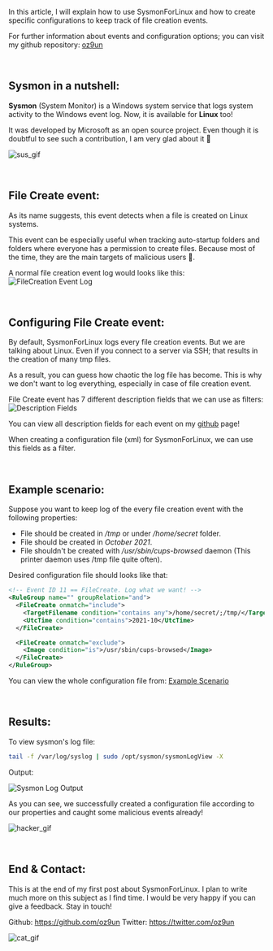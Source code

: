 In this article, I will explain how to use SysmonForLinux and how to create specific configurations to keep track of file creation events.

For further information about events and configuration options; you can visit my github repository: [oz9un](https://github.com/oz9un/SysmonForLinux-Manual)

<p>&nbsp;</p>

## Sysmon in a nutshell:

**Sysmon** (System Monitor) is a Windows system service that logs system activity to the Windows event log. Now, it is available for **Linux** too! 

It was developed by Microsoft as an open source project. Even though it is doubtful to see such a contribution, I am very glad about it 🤭

![sus_gif](https://media4.giphy.com/media/ANbD1CCdA3iI8/giphy.gif?cid=ecf05e47chlsv1aaptk03nsstucjmbytwln7w8t9locgvmfi&rid=giphy.gif&ct=g)

<p>&nbsp;</p>

## File Create event:
As its name suggests, this event detects when a file is created on Linux systems.

This event can be especially useful when tracking auto-startup folders and folders where everyone has a permission to create files. Because most of the time, they are the main targets of malicious users 👹.

A normal file creation event log would looks like this:
![FileCreation Event Log](https://dev-to-uploads.s3.amazonaws.com/uploads/articles/4x8zf6qaw3r9m1164w7d.png)

<p>&nbsp;</p>

## Configuring File Create event:
By default, SysmonForLinux logs every file creation events. But we are talking about Linux. Even if you connect to a server via SSH; that results in the creation of many tmp files.

As a result, you can guess how chaotic the log file has become. This is why we don't want to log everything, especially in case of file creation event.

File Create event has 7 different description fields that we can use as filters:
![Description Fields](https://dev-to-uploads.s3.amazonaws.com/uploads/articles/bw6rxk7loe0i65y60rx1.png)

You can view all description fields for each event on my [github](https://github.com/oz9un/SysmonForLinux-Manual) page!

When creating a configuration file (xml) for SysmonForLinux, we can use this fields as a filter.

<p>&nbsp;</p>

## Example scenario:
Suppose you want to keep log of the every file creation event with the following properties:
- File should be created in */tmp* or under */home/secret* folder.
- File should be created in *October 2021*.
- File shouldn't be created with */usr/sbin/cups-browsed* daemon (This printer daemon uses /tmp file quite often).

Desired configuration file should looks like that:
```xml
<!-- Event ID 11 == FileCreate. Log what we want! -->
<RuleGroup name="" groupRelation="and">
  <FileCreate onmatch="include">
    <TargetFilename condition="contains any">/home/secret/;/tmp/</TargetFilename>
    <UtcTime condition="contains">2021-10</UtcTime>
  </FileCreate>

  <FileCreate onmatch="exclude">
    <Image condition="is">/usr/sbin/cups-browsed</Image>
  </FileCreate>
</RuleGroup>
```

You can view the whole configuration file from: [Example Scenario](https://github.com/oz9un/SysmonForLinux-Manual/blob/main/Description%20Field%20Examples/FileCreate_ExampleScenario.xml)

<p>&nbsp;</p>

## Results:
To view sysmon's log file:
```bash
tail -f /var/log/syslog | sudo /opt/sysmon/sysmonLogView -X
```
Output:

![Sysmon Log Output](https://dev-to-uploads.s3.amazonaws.com/uploads/articles/h3ujafruawscruow8w2c.png)
 
As you can see, we successfully created a configuration file according to our properties and caught some malicious events already!

![hacker_gif](https://media4.giphy.com/media/TOWeGr70V2R1K/giphy.gif?cid=ecf05e47a1op0mndh2ygfi3sf7fx21ioab3rxnp60jdeezsn&rid=giphy.gif&ct=g)

<p>&nbsp;</p>

## End & Contact:
This is at the end of my first post about SysmonForLinux. I plan to write much more on this subject as I find time. I would be very happy if you can give a feedback. Stay in touch!

Github: https://github.com/oz9un
Twitter: https://twitter.com/oz9un

![cat_gif](https://media4.giphy.com/media/iPiUxztIL4Sl2/giphy.gif?cid=ecf05e47u8cqoaovibilphanyitfewmsnw8wa7c35tqxez0p&rid=giphy.gif&ct=g)

 
 

